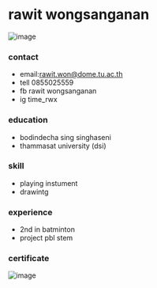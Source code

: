 # rawit wongsanganan
![image]()
### contact
- email:rawit.won@dome.tu.ac.th
- tell 0855025559
- fb rawit wongsanganan
- ig time_rwx
### education
- bodindecha sing singhaseni 
- thammasat university (dsi)  
### skill
- playing instument
- drawintg
### experience
- 2nd in batminton
- project pbl stem
### certificate
![image](https://img.in.th/image/Wi4COc)
